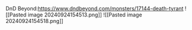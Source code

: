DnD Beyond:https://www.dndbeyond.com/monsters/17144-death-tyrant
![[Pasted image 20240924154513.png]]
![[Pasted image 20240924154518.png]]